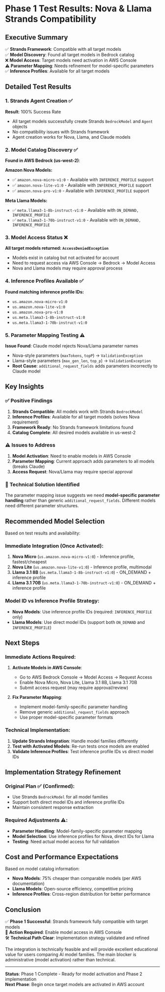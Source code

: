 # Phase 1 Test Results: Nova & Llama Strands Compatibility

## Executive Summary

✅ **Strands Framework**: Compatible with all target models  
✅ **Model Discovery**: Found all target models in Bedrock catalog  
❌ **Model Access**: Target models need activation in AWS Console  
⚠️ **Parameter Mapping**: Needs refinement for model-specific parameters  
✅ **Inference Profiles**: Available for all target models

## Detailed Test Results

### 1. Strands Agent Creation ✅
**Result**: 100% Success Rate
- All target models successfully create Strands `BedrockModel` and `Agent` objects
- No compatibility issues with Strands framework
- Agent creation works for Nova, Llama, and Claude models

### 2. Model Catalog Discovery ✅
**Found in AWS Bedrock (us-west-2)**:

**Amazon Nova Models:**
- ✅ `amazon.nova-micro-v1:0` - Available with `INFERENCE_PROFILE` support
- ✅ `amazon.nova-lite-v1:0` - Available with `INFERENCE_PROFILE` support
- ✅ `amazon.nova-pro-v1:0` - Available with `INFERENCE_PROFILE` support

**Meta Llama Models:**
- ✅ `meta.llama3-1-8b-instruct-v1:0` - Available with `ON_DEMAND, INFERENCE_PROFILE`
- ✅ `meta.llama3-1-70b-instruct-v1:0` - Available with `ON_DEMAND, INFERENCE_PROFILE`

### 3. Model Access Status ❌
**All target models returned: `AccessDeniedException`**
- Models exist in catalog but not activated for account
- Need to request access via AWS Console → Bedrock → Model Access
- Nova and Llama models may require approval process

### 4. Inference Profiles Available ✅
**Found matching inference profile IDs:**
- `us.amazon.nova-micro-v1:0`
- `us.amazon.nova-lite-v1:0` 
- `us.amazon.nova-pro-v1:0`
- `us.meta.llama3-1-8b-instruct-v1:0`
- `us.meta.llama3-1-70b-instruct-v1:0`

### 5. Parameter Mapping Testing ⚠️
**Issue Found**: Claude model rejects Nova/Llama parameter names
- Nova-style parameters (`maxTokens`, `topP`) → `ValidationException`
- Llama-style parameters (`max_gen_len`, `top_p`) → `ValidationException`
- **Root Cause**: `additional_request_fields` adds parameters incorrectly to Claude model

## Key Insights

### ✅ **Positive Findings**
1. **Strands Compatible**: All models work with Strands `BedrockModel`
2. **Inference Profiles**: Available for all target models (solves Nova requirement)
3. **Framework Ready**: No Strands framework limitations found
4. **Catalog Complete**: All desired models available in us-west-2

### ⚠️ **Issues to Address**
1. **Model Activation**: Need to enable models in AWS Console
2. **Parameter Mapping**: Current approach adds parameters to all models (breaks Claude)
3. **Access Request**: Nova/Llama may require special approval

### 🎯 **Technical Solution Identified**
The parameter mapping issue suggests we need **model-specific parameter handling** rather than generic `additional_request_fields`. Different models need different parameter structures.

## Recommended Model Selection

Based on test results and availability:

### **Immediate Integration (Once Activated)**:
1. **Nova Micro** (`us.amazon.nova-micro-v1:0`) - Inference profile, fastest/cheapest
2. **Nova Lite** (`us.amazon.nova-lite-v1:0`) - Inference profile, multimodal
3. **Llama 3.1 8B** (`us.meta.llama3-1-8b-instruct-v1:0`) - ON_DEMAND + inference profile
4. **Llama 3.1 70B** (`us.meta.llama3-1-70b-instruct-v1:0`) - ON_DEMAND + inference profile

### **Model ID vs Inference Profile Strategy**:
- **Nova Models**: Use inference profile IDs (required: `INFERENCE_PROFILE` only)
- **Llama Models**: Use direct model IDs (support both `ON_DEMAND` and `INFERENCE_PROFILE`)

## Next Steps

### Immediate Actions Required:
1. **Activate Models in AWS Console**:
   - Go to AWS Bedrock Console → Model Access → Request Access
   - Enable Nova Micro, Nova Lite, Llama 3.1 8B, Llama 3.1 70B
   - Submit access request (may require approval/review)

2. **Fix Parameter Mapping**:
   - Implement model-family-specific parameter handling
   - Remove generic `additional_request_fields` approach
   - Use proper model-specific parameter formats

### Technical Implementation:
1. **Update Strands Integration**: Handle model families differently
2. **Test with Activated Models**: Re-run tests once models are enabled
3. **Validate Inference Profiles**: Test inference profile IDs vs direct model IDs

## Implementation Strategy Refinement

### Original Plan ✅ (Confirmed):
- Use Strands `BedrockModel` for all model families
- Support both direct model IDs and inference profile IDs
- Maintain consistent response extraction

### Required Adjustments ⚠️:
- **Parameter Handling**: Model-family-specific parameter mapping
- **Model Selection**: Use inference profiles for Nova, direct IDs for Llama
- **Testing**: Need actual model access for full validation

## Cost and Performance Expectations

Based on model catalog information:
- **Nova Models**: 75% cheaper than comparable models (per AWS documentation)
- **Llama Models**: Open-source efficiency, competitive pricing
- **Inference Profiles**: Cross-region distribution for better performance

## Conclusion

✅ **Phase 1 Successful**: Strands framework fully compatible with target models  
🔄 **Action Required**: Enable model access in AWS Console  
🛠️ **Technical Path Clear**: Implementation strategy validated and refined  

The integration is technically feasible and will provide excellent educational value for users comparing AI model families. The main blocker is administrative (model activation) rather than technical.

---

**Status**: Phase 1 Complete - Ready for model activation and Phase 2 implementation  
**Next Phase**: Begin once target models are activated in AWS account